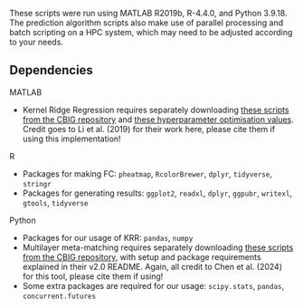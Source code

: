 These scripts were run using MATLAB R2019b, R-4.4.0, and Python 3.9.18. The prediction algorithm scripts also make use of parallel processing and batch scripting on a HPC system, which may need to be adjusted according to your needs.

## Dependencies
MATLAB
- Kernel Ridge Regression requires separately downloading [these scripts from the CBIG repository](https://github.com/ThomasYeoLab/CBIG/tree/master/utilities/matlab/predictive_models/KernelRidgeRegression) and [these hyperparameter optimisation values](https://github.com/ThomasYeoLab/CBIG/blob/master/stable_projects/preprocessing/Li2019_GSR/KernelRidgeRegression/lambda_set.mat). Credit goes to Li et al. (2019) for their work here, please cite them if using this implementation!

R
- Packages for making FC: `pheatmap`, `RcolorBrewer`, `dplyr`, `tidyverse`, `stringr`
- Packages for generating results: `ggplot2`, `readxl`, `dplyr`, `ggpubr`, `writexl`, `gtools`, `tidyverse`
 
Python
- Packages for our usage of KRR: `pandas`, `numpy`
- Multilayer meta-matching requires separately downloading [these scripts from the CBIG repository](https://github.com/ThomasYeoLab/Meta_matching_models/tree/main/rs-fMRI), with setup and package requirements explained in their v2.0 README. Again, all credit to Chen et al. (2024) for this tool, please cite them if using!
- Some extra packages are required for our usage: `scipy.stats`, `pandas`, `concurrent.futures`
